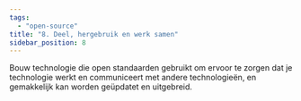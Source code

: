 ```yaml
---
tags:
  - "open-source"
title: "8. Deel, hergebruik en werk samen"
sidebar_position: 8
---
```


Bouw technologie die open standaarden gebruikt om ervoor te zorgen dat je technologie werkt en communiceert met andere technologieën, en gemakkelijk kan worden geüpdatet en uitgebreid.
